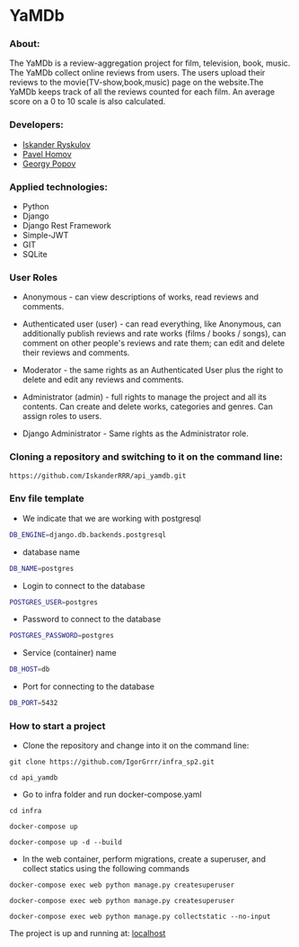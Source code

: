 # YaMDb

### About:
The YaMDb is a review-aggregation project for film, television, book, music. The YaMDb collect online reviews from users. The users upload their reviews to the movie(TV-show,book,music) page on the website.The YaMDb keeps track of all the reviews counted for each film. An average score on a 0 to 10 scale is also calculated.
### Developers:
- [Iskander Ryskulov](https://github.com/IskanderRRR)
- [Pavel Homov](https://github.com/PavelHomov)
- [Georgy Popov](https://github.com/Georrgeee)

### Applied technologies:
- Python
- Django
- Django Rest Framework
- Simple-JWT
- GIT
- SQLite

### User Roles
- Anonymous - can view descriptions of works, read reviews and comments.

- Authenticated user (user) - can read everything, like Anonymous, can additionally publish reviews and rate works (films / books / songs), can comment on other people's reviews and rate them; can edit and delete their reviews and comments.

- Moderator - the same rights as an Authenticated User plus the right to delete and edit any reviews and comments.

- Administrator (admin) - full rights to manage the project and all its contents. Can create and delete works, categories and genres. Can assign roles to users.

- Django Administrator - Same rights as the Administrator role.

### Cloning a repository and switching to it on the command line:
```sh
https://github.com/IskanderRRR/api_yamdb.git
```
### Env file template
- We indicate that we are working with postgresql
```sh
DB_ENGINE=django.db.backends.postgresql
```
- database name
```sh
DB_NAME=postgres
```
- Login to connect to the database
```sh
POSTGRES_USER=postgres
```
- Password to connect to the database
```sh
POSTGRES_PASSWORD=postgres
```
- Service (container) name
```sh
DB_HOST=db
```
- Port for connecting to the database
```sh
DB_PORT=5432
```
### How to start a project
- Clone the repository and change into it on the command line:
```
git clone https://github.com/IgorGrrr/infra_sp2.git
```
```
cd api_yamdb
```
- Go to infra folder and run docker-compose.yaml
```
cd infra
```
```
docker-compose up
```
```
docker-compose up -d --build
```
- In the web container, perform migrations, create a superuser, and collect statics using the following commands
```
docker-compose exec web python manage.py createsuperuser
```
```
docker-compose exec web python manage.py createsuperuser
```
```
docker-compose exec web python manage.py collectstatic --no-input
```
The project is up and running at:  [localhost](http://localhost)


